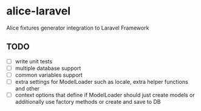 # alice-laravel
Alice fixtures generator integration to Laravel Framework

## TODO
- [ ] write unit tests
- [ ] multiple database support
- [ ] common variables support
- [ ] extra settings for ModelLoader such as locale, extra helper functions and other
- [ ] context options that define if ModelLoader should just create models or additionally use factory methods or create and save to DB
